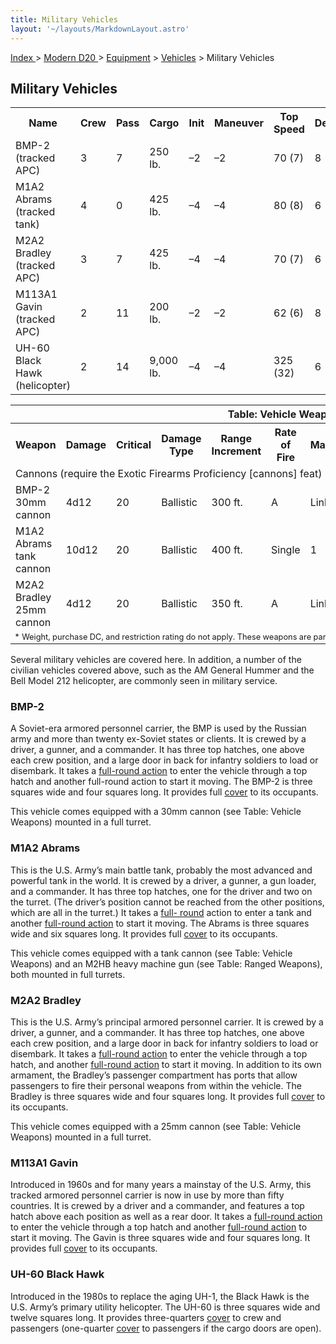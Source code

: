 ```yaml
---
title: Military Vehicles
layout: '~/layouts/MarkdownLayout.astro'
---
```


[ Index ](/) > [ Modern D20 ](/modern.d20.srd) > [Equipment](/modern.d20.srd/equipment) > [Vehicles](/modern.d20.srd/equipment/equipment.vehicles) > Military Vehicles

## Military Vehicles


<table> <tr> <th>Name</th> <th>Crew</th> <th>Pass</th> <th>Cargo</th> <th>Init</th> <th>Maneuver</th> <th>Top Speed</th> <th>Defense</th> <th>Hardness</th> <th>Hit Points</th> <th>Size</th> <th>Purchase DC</th> <th>Restriction</th> </tr> <tr><td> BMP-2 (tracked APC)</td><td> 3</td><td> 7</td><td> 250 lb.</td><td> –2</td><td> –2</td><td> 70 (7)</td><td> 8</td><td> 10</td><td> 52</td><td> H</td><td> 40</td><td> Mil (+3) </td></tr> <tr><td> M1A2 Abrams (tracked tank)</td><td> 4</td><td> 0</td><td> 425 lb.</td><td> –4</td><td> –4</td><td> 80 (8)</td><td> 6</td><td> 20</td><td> 64</td><td> G</td><td> 47</td><td> Mil (+3) </td></tr> <tr><td> M2A2 Bradley (tracked APC)</td><td> 3</td><td> 7</td><td> 425 lb.</td><td> –4</td><td> –4</td><td> 70 (7)</td><td> 6</td><td> 15</td><td> 58</td><td> G</td><td> 45</td><td> Mil (+3) </td></tr> <tr><td> M113A1 Gavin (tracked APC)</td><td> 2</td><td> 11</td><td> 200 lb.</td><td> –2</td><td> –2</td><td> 62 (6)</td><td> 8</td><td> 10</td><td> 48</td><td> H</td><td> 39</td><td> Mil (+3) </td></tr> <tr><td> UH-60 Black Hawk (helicopter)</td><td> 2</td><td> 14</td><td> 9,000 lb.</td><td> –4</td><td> –4</td><td> 325 (32)</td><td> 6</td><td> 5</td><td> 46</td><td> G</td><td> 47</td><td> Mil (+3) </td></tr> </table>

 
<table> <tr><th colspan="11"> Table: Vehicle Weapons </th></tr> <tr><th> Weapon</th><th> Damage</th><th> Critical</th><th> Damage Type</th><th> Range Increment</th><th> Rate of Fire</th><th> Magazine</th><th> Size</th><th> Weight</th><th> Purchase DC</th><th> Restriction </th></tr> <tr><td colspan="11"> Cannons (require the Exotic Firearms Proficiency [cannons] feat) </td></tr> <tr><td> BMP-2 30mm cannon</td><td> 4d12</td><td> 20</td><td> Ballistic</td><td> 300 ft.</td><td> A</td><td> Linked</td><td> Huge</td><td> *</td><td> *</td><td> * </td></tr> <tr><td> M1A2 Abrams tank cannon</td><td> 10d12</td><td> 20</td><td> Ballistic</td><td> 400 ft.</td><td> Single</td><td> 1</td><td> Huge</td><td> *</td><td> *</td><td> * </td></tr> <tr><td> M2A2 Bradley 25mm cannon</td><td> 4d12</td><td> 20</td><td> Ballistic</td><td> 350 ft.</td><td> A</td><td> Linked</td><td> Huge</td><td> *</td><td> *</td><td> * </td></tr> <tr><td colspan="11" style="text-align: left; font-size: .8em"> * Weight, purchase DC, and restriction rating do not apply. These weapons are part of the vehicles on which they are mounted. </td></tr> </table>



Several military vehicles are covered here. In addition, a number of the
civilian vehicles covered above, such as the AM General Hummer and the Bell
Model 212 helicopter, are commonly seen in military service.

### BMP-2

A Soviet-era armored personnel carrier, the BMP is used by the Russian army
and more than twenty ex-Soviet states or clients. It is crewed by a driver, a
gunner, and a commander. It has three top hatches, one above each crew
position, and a large door in back for infantry soldiers to load or disembark.
It takes a [full-round action](/modern.d20.srd/combat/full.round.actions) to
enter the vehicle through a top hatch and another full-round action to start
it moving. The BMP-2 is three squares wide and four squares long. It provides
full [cover](/modern.d20.srd/combat/cover) to its occupants.

This vehicle comes equipped with a 30mm cannon (see Table: Vehicle Weapons)
mounted in a full turret.

### M1A2 Abrams

This is the U.S. Army’s main battle tank, probably the most advanced and
powerful tank in the world. It is crewed by a driver, a gunner, a gun loader,
and a commander. It has three top hatches, one for the driver and two on the
turret. (The driver’s position cannot be reached from the other positions,
which are all in the turret.) It takes a [full- round](/modern.d20.srd/combat/full.round.actions) action to enter a tank and
another [full-round action](/modern.d20.srd/combat/full.round.actions) to
start it moving. The Abrams is three squares wide and six squares long. It
provides full [cover](/modern.d20.srd/combat/cover) to its occupants.

This vehicle comes equipped with a tank cannon (see Table: Vehicle Weapons)
and an M2HB heavy machine gun (see Table: Ranged Weapons), both mounted in
full turrets.

### M2A2 Bradley

This is the U.S. Army’s principal armored personnel carrier. It is crewed by a
driver, a gunner, and a commander. It has three top hatches, one above each
crew position, and a large door in back for infantry soldiers to load or
disembark. It takes a [full-round action](/modern.d20.srd/combat/full.round.actions) to enter the vehicle
through a top hatch, and another [full-round action](/modern.d20.srd/combat/full.round.actions) to start it moving. In
addition to its own armament, the Bradley’s passenger compartment has ports
that allow passengers to fire their personal weapons from within the vehicle.
The Bradley is three squares wide and four squares long. It provides full
[cover](/modern.d20.srd/combat/cover) to its occupants.

This vehicle comes equipped with a 25mm cannon (see Table: Vehicle Weapons)
mounted in a full turret.

### M113A1 Gavin

Introduced in 1960s and for many years a mainstay of the U.S. Army, this
tracked armored personnel carrier is now in use by more than fifty countries.
It is crewed by a driver and a commander, and features a top hatch above each
position as well as a rear door. It takes a [full-round action](/modern.d20.srd/combat/full.round.actions) to enter the vehicle
through a top hatch and another [full-round action](/modern.d20.srd/combat/full.round.actions) to start it moving. The
Gavin is three squares wide and four squares long. It provides full
[cover](/modern.d20.srd/combat/cover) to its occupants.

### UH-60 Black Hawk

Introduced in the 1980s to replace the aging UH-1, the Black Hawk is the U.S.
Army’s primary utility helicopter. The UH-60 is three squares wide and twelve
squares long. It provides three-quarters [cover](/modern.d20.srd/combat/cover)
to crew and passengers (one-quarter [cover](/modern.d20.srd/combat/cover) to
passengers if the cargo doors are open).

